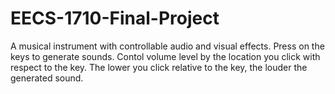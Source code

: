 # EECS-1710-Final-Project
A musical instrument with controllable audio and visual effects. Press on the keys to generate sounds. Contol volume level by the location you click with respect to the key. The lower you click relative to the key, the louder the generated sound.
